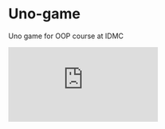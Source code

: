 # Uno-game
Uno game for OOP course at IDMC 

![event-storming](https://github.com/ziraax/Uno-game/files/8114726/Event_storming.pdf)
